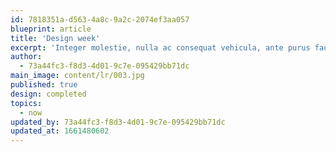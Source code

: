 ```yaml
---
id: 7818351a-d563-4a8c-9a2c-2074ef3aa057
blueprint: article
title: 'Design week'
excerpt: 'Integer molestie, nulla ac consequat vehicula, ante purus faucibus urna.'
author:
  - 73a44fc3-f8d3-4d01-9c7e-095429bb71dc
main_image: content/lr/003.jpg
published: true
design: completed
topics:
  - now
updated_by: 73a44fc3-f8d3-4d01-9c7e-095429bb71dc
updated_at: 1661480602
---
```

